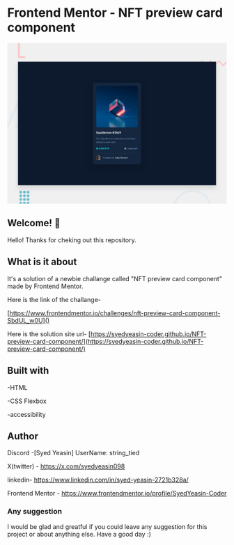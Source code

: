 # Frontend Mentor - NFT preview card component

![Design preview for the NFT preview card component coding challenge](preview.jpg)

## Welcome! 👋

Hello! Thanks for cheking out this repository.

## What is it about

It's a solution of a newbie challange called "NFT preview card component" made by Frontend Mentor.

Here is the link of the challange-

[https://www.frontendmentor.io/challenges/nft-preview-card-component-SbdUL_w0U]()

Here is the solution site url-
[https://syedyeasin-coder.github.io/NFT-preview-card-component/](https://syedyeasin-coder.github.io/NFT-preview-card-component/)

## Built with

-HTML

-CSS Flexbox

-accessibility

## Author

Discord -[Syed Yeasin] UserName: string_tied

X(twitter) - https://x.com/syedyeasin098

linkedin- https://www.linkedin.com/in/syed-yeasin-2721b328a/

Frontend Mentor - https://www.frontendmentor.io/profile/SyedYeasin-Coder

### Any suggestion

I would be glad and greatful if you could leave any suggestion for this project or about anything else. Have a good day :)
